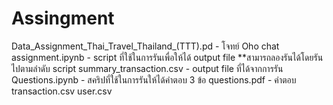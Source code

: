 # Assingment
Data_Assignment_Thai_Travel_Thailand_(TTT).pd - โจทย์
Oho chat assignment.ipynb - script ที่ใช้ในการรันเพื่อให้ได้ output file **สามารถลองรันได้โดยรันไปตามลำดับ script
summary_transaction.csv - output file ที่ได้จากการรัน
Questions.ipynb - สคริปที่ใช้ในการรันให้ได้คำตอบ 3 ข้อ
questions.pdf - คำตอบ
transaction.csv
user.csv
